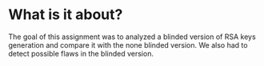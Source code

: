 # What is it about?
The goal of this assignment was to analyzed a blinded version of RSA keys generation
and compare it with the none blinded version. We also had to detect possible flaws in the
blinded version.
